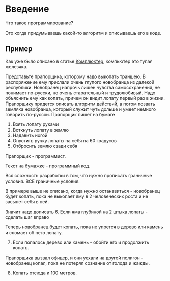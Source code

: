 # Введение

Что такое программирование? 

Это когда придумываешь какой-то алгоритм и описываешь его в коде.

## Пример
Как уже было описано в статье [Комплюктер](/../master/Комплюктер.md), компьютер это тупая железяка. 

Представьте прапорщика, которому надо выкопать траншею. В распоряжение ему прислали очень глупого новобранца из далекой республики. Новобранец напрочь лишен чувства самосохранения, не понимает по-русски, но очень старательный и трудолюбивый. Надо объяснить ему как копать, причем он видит лопату первый раз в жизни. 
Прапорщику придется описать алгоритм действий, а потом позвать земляка новобранца, который служит чуть дольше и умеет немного говорить по-русски.
Прапорщик пишет на бумаге
1. Взять лопату руками
2. Воткнуть лопату в землю
3. Надавить ногой
4. Опустить ручку лопаты на себя на 60 градусов
5. Отбросить землю сзади себя

Прапорщик - программист.

Текст на бумажке - программный код. 

Вся сложность разработки в том, что нужно прописать граничные условия. ВСЕ граничные условия.

В примере выше не описано, когда нужно останавиться - новобранец будет копать, пока не выкопает яму в 2 человеческих роста и не засыпет себя в ней.

Значит надо дописать 
6. Если яма глубиной на 2 штыка лопаты - сделать шаг вправо

Теперь новобранец будет копать, пока не упрется в дерево или камень и сломает об него лопату. 

7. Если попалось дерево или камень - обойти его и продолжить копать.

Прапорщика вызвал офицер, и они уехали на другой полигон - новобранец копал, пока не потерял сознание от голода и жажды.

8. Копать отсюда и 100 метров.








